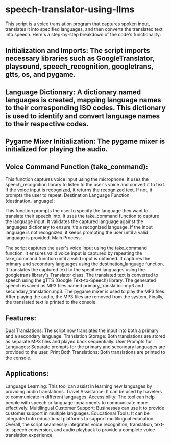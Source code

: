 # speech-translator-using-llms
This script is a voice translation program that captures spoken input, translates it into specified languages, and then converts the translated text into speech. Here's a step-by-step breakdown of the code's functionality:

## Initialization and Imports: The script imports necessary libraries such as GoogleTranslator, playsound, speech_recognition, googletrans, gtts, os, and pygame.

## Language Dictionary: A dictionary named languages is created, mapping language names to their corresponding ISO codes. This dictionary is used to identify and convert language names to their respective codes.

## Pygame Mixer Initialization: The pygame mixer is initialized for playing the audio.

## Voice Command Function (take_command):

This function captures voice input using the microphone.
It uses the speech_recognition library to listen to the user's voice and convert it to text.
If the voice input is recognized, it returns the recognized text. If not, it prompts the user to repeat.
Destination Language Function (destination_language):

This function prompts the user to specify the language they want to translate their speech into.
It uses the take_command function to capture the language input.
It validates the captured language against the languages dictionary to ensure it's a recognized language.
If the input language is not recognized, it keeps prompting the user until a valid language is provided.
Main Process:

The script captures the user's voice input using the take_command function.
It ensures valid voice input is captured by repeating the take_command function until a valid input is obtained.
It captures the primary and secondary languages using the destination_language function.
It translates the captured text to the specified languages using the googletrans library's Translator class.
The translated text is converted to speech using the gTTS (Google Text-to-Speech) library.
The generated speech is saved as MP3 files named primary_translation.mp3 and secondary_translation.mp3.
The pygame mixer is used to play the MP3 files.
After playing the audio, the MP3 files are removed from the system.
Finally, the translated text is printed to the console.
## Features:
Dual Translations: The script now translates the input into both a primary and a secondary language.
Translation Storage: Both translations are stored as separate MP3 files and played back sequentially.
User Prompts for Languages: Separate prompts for the primary and secondary languages are provided to the user.
Print Both Translations: Both translations are printed to the console.
## Applications:
Language Learning: This tool can assist in learning new languages by providing audio translations.
Travel Assistance: It can be used by travelers to communicate in different languages.
Accessibility: The tool can help people with speech or language impairments to communicate more effectively.
Multilingual Customer Support: Businesses can use it to provide customer support in multiple languages.
Educational Tools: It can be integrated into educational platforms to support multilingual education.
Overall, the script seamlessly integrates voice recognition, translation, text-to-speech conversion, and audio playback to provide a complete voice translation experience.
